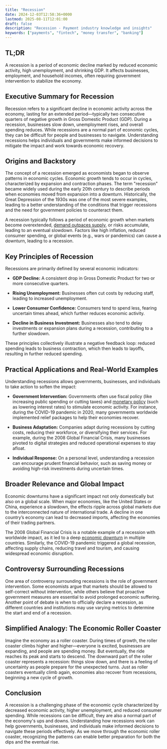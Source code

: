 ```yaml
---
title: "Recession"
date: 2024-12-03T12:58:36+0000
lastmod: 2025-08-11T12:01:00
draft: false
description: "Recession - Payment industry knowledge and insights"
keywords: ["payments", "fintech", "money transfer", "banking"]
---
```


## TL;DR 

A recession is a period of economic decline marked by reduced economic activity, high unemployment, and shrinking GDP. It affects businesses, employment, and household incomes, often requiring government intervention to stabilize the economy.

## Executive Summary for Recession

Recession refers to a significant decline in economic activity across the economy, lasting for an extended period—typically two consecutive quarters of negative growth in Gross Domestic Product (GDP). During a recession, businesses slow down, unemployment rises, and overall spending reduces. While recessions are a normal part of economic cycles, they can be difficult for people and businesses to navigate. Understanding recessions helps individuals and governments make informed decisions to mitigate the impact and work towards economic recovery.

## Origins and Backstory

The concept of a recession emerged as economists began to observe patterns in economic cycles. Economic growth tends to occur in cycles, characterized by expansion and contraction phases. The term "recession" became widely used during the early 20th century to describe periods when economies moved from expansion into a downturn. Historically, the Great Depression of the 1930s was one of the most severe examples, leading to a better understanding of the conditions that trigger recessions and the need for government policies to counteract them.

A recession typically follows a period of economic growth when markets become overextended, [demand outpaces supply](https://faisalkhanllc.xyz/resources/payments-wiki/s/supply-demand/), or risks accumulate, leading to an eventual slowdown. Factors like high inflation, reduced consumer spending, or global events (e.g., wars or pandemics) can cause a downturn, leading to a recession.

## Key Principles of Recession

Recessions are primarily defined by several economic indicators:

- **GDP Decline:** A consistent drop in Gross Domestic Product for two or more consecutive quarters.

- **Rising Unemployment:** Businesses often cut costs by reducing staff, leading to increased unemployment.

- **Lower Consumer Confidence:** Consumers tend to spend less, fearing uncertain times ahead, which further reduces economic activity.

- **Decline in Business Investment:** Businesses also tend to delay investments or expansion plans during a recession, contributing to a further slowdown.

These principles collectively illustrate a negative feedback loop: reduced spending leads to business contraction, which then leads to layoffs, resulting in further reduced spending.

## Practical Applications and Real-World Examples

Understanding recessions allows governments, businesses, and individuals to take action to soften the impact:

- **Government Intervention:** Governments often use fiscal policy (like increasing public spending or cutting taxes) and [monetary policy](https://faisalkhanllc.xyz/resources/payments-wiki/m/monetary-policy/) (such as lowering interest rates) to stimulate economic activity. For instance, during the COVID-19 pandemic in 2020, many governments worldwide implemented relief packages to help their economies recover.

- **Business Adaptation:** Companies adapt during recessions by cutting costs, reducing their workforce, or diversifying their services. For example, during the 2008 Global Financial Crisis, many businesses pivoted to digital strategies and reduced operational expenses to stay afloat.

- **Individual Response:** On a personal level, understanding a recession can encourage prudent financial behavior, such as saving money or avoiding high-risk investments during uncertain times.

## Broader Relevance and Global Impact

Economic downturns have a significant impact not only domestically but also on a global scale. When major economies, like the United States or China, experience a slowdown, the effects ripple across global markets due to the interconnected nature of international trade. A decline in one country’s economy can lead to decreased imports, affecting the economies of their trading partners.

The 2008 Global Financial Crisis is a notable example of a recession with worldwide impact, as it led to a deep [economic downturn](https://faisalkhanllc.xyz/resources/payments-wiki/e/economic-tremors/) in multiple countries. Similarly, the COVID-19 pandemic triggered a global recession, affecting supply chains, reducing travel and tourism, and causing widespread economic disruption.

## Controversy Surrounding Recessions

One area of controversy surrounding recessions is the role of government intervention. Some economists argue that markets should be allowed to self-correct without intervention, while others believe that proactive government measures are essential to avoid prolonged economic suffering. Another point of debate is when to officially declare a recession, as different countries and institutions may use varying metrics to determine the start and end of a recession.

## Simplified Analogy: The Economic Roller Coaster

Imagine the economy as a roller coaster. During times of growth, the roller coaster climbs higher and higher—everyone is excited, businesses are expanding, and people are spending money. But eventually, the ride reaches its peak and starts to descend. The downward part of the roller coaster represents a recession: things slow down, and there is a feeling of uncertainty as people prepare for the unexpected turns. Just as roller coasters eventually climb again, economies also recover from recessions, beginning a new cycle of growth.

## Conclusion

A recession is a challenging phase of the economic cycle characterized by decreased economic activity, higher unemployment, and reduced consumer spending. While recessions can be difficult, they are also a normal part of the economy's ups and downs. Understanding how recessions work can help governments, businesses, and individuals make informed decisions to navigate these periods effectively. As we move through the economic roller coaster, recognizing the patterns can enable better preparation for both the dips and the eventual rise.